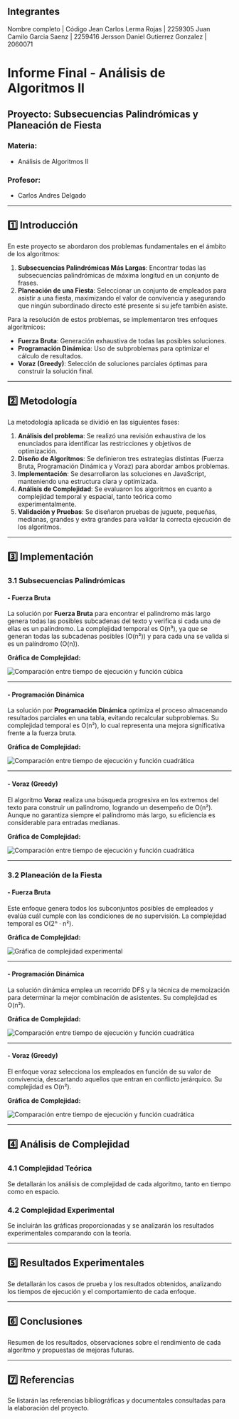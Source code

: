 ## Integrantes

Nombre completo | Código
Jean Carlos Lerma Rojas | 2259305
Juan Camilo Garcia Saenz | 2259416
Jersson Daniel Gutierrez Gonzalez | 2060071

# Informe Final - Análisis de Algoritmos II

## Proyecto: Subsecuencias Palindrómicas y Planeación de Fiesta

### Materia:

* Análisis de Algoritmos II

### Profesor:

* Carlos Andres Delgado 

---

## 1️⃣ Introducción

En este proyecto se abordaron dos problemas fundamentales en el ámbito de los algoritmos:

1. **Subsecuencias Palindrómicas Más Largas**: Encontrar todas las subsecuencias palindrómicas de máxima longitud en un conjunto de frases.
2. **Planeación de una Fiesta**: Seleccionar un conjunto de empleados para asistir a una fiesta, maximizando el valor de convivencia y asegurando que ningún subordinado directo esté presente si su jefe también asiste.

Para la resolución de estos problemas, se implementaron tres enfoques algorítmicos:

* **Fuerza Bruta**: Generación exhaustiva de todas las posibles soluciones.
* **Programación Dinámica**: Uso de subproblemas para optimizar el cálculo de resultados.
* **Voraz (Greedy)**: Selección de soluciones parciales óptimas para construir la solución final.

---

## 2️⃣ Metodología

La metodología aplicada se dividió en las siguientes fases:

1. **Análisis del problema**: Se realizó una revisión exhaustiva de los enunciados para identificar las restricciones y objetivos de optimización.
2. **Diseño de Algoritmos**: Se definieron tres estrategias distintas (Fuerza Bruta, Programación Dinámica y Voraz) para abordar ambos problemas.
3. **Implementación**: Se desarrollaron las soluciones en JavaScript, manteniendo una estructura clara y optimizada.
4. **Análisis de Complejidad**: Se evaluaron los algoritmos en cuanto a complejidad temporal y espacial, tanto teórica como experimentalmente.
5. **Validación y Pruebas**: Se diseñaron pruebas de juguete, pequeñas, medianas, grandes y extra grandes para validar la correcta ejecución de los algoritmos.

---

## 3️⃣ Implementación

### 3.1 Subsecuencias Palindrómicas

#### - Fuerza Bruta

La solución por **Fuerza Bruta** para encontrar el palíndromo más largo genera todas las posibles subcadenas del texto y verifica si cada una de ellas es un palíndromo. La complejidad temporal es O(n³), ya que se generan todas las subcadenas posibles (O(n²)) y para cada una se valida si es un palíndromo (O(n)).

**Gráfica de Complejidad:**

![Comparación entre tiempo de ejecución y función cúbica](./imgs/brute-force-solution-palindrome.png)

---

#### - Programación Dinámica

La solución por **Programación Dinámica** optimiza el proceso almacenando resultados parciales en una tabla, evitando recalcular subproblemas. Su complejidad temporal es O(n²), lo cual representa una mejora significativa frente a la fuerza bruta.

**Gráfica de Complejidad:**

![Comparación entre tiempo de ejecución y función cuadrática](./imgs/palindrome-dynamic.png)

---

#### - Voraz (Greedy)

El algoritmo **Voraz** realiza una búsqueda progresiva en los extremos del texto para construir un palíndromo, logrando un desempeño de O(n²). Aunque no garantiza siempre el palíndromo más largo, su eficiencia es considerable para entradas medianas.

**Gráfica de Complejidad:**

![Comparación entre tiempo de ejecución y función cuadrática](./imgs/palindrome-greedy.png)

---

### 3.2 Planeación de la Fiesta

#### - Fuerza Bruta

Este enfoque genera todos los subconjuntos posibles de empleados y evalúa cuál cumple con las condiciones de no supervisión. La complejidad temporal es O(2ⁿ · n²).

**Gráfica de Complejidad:**

![Gráfica de complejidad experimental](./imgs/business-party-brute-force.png)

---

#### - Programación Dinámica

La solución dinámica emplea un recorrido DFS y la técnica de memoización para determinar la mejor combinación de asistentes. Su complejidad es O(n²).

**Gráfica de Complejidad:**

![Comparación entre tiempo de ejecución y función cuadrática](./imgs/business-party-dynamic.png)

---

#### - Voraz (Greedy)

El enfoque voraz selecciona los empleados en función de su valor de convivencia, descartando aquellos que entran en conflicto jerárquico. Su complejidad es O(n²).

**Gráfica de Complejidad:**

![Comparación entre tiempo de ejecución y función cuadrática](./imgs/business-party-greedy.png)

---

## 4️⃣ Análisis de Complejidad

### 4.1 Complejidad Teórica

Se detallarán los análisis de complejidad de cada algoritmo, tanto en tiempo como en espacio.

### 4.2 Complejidad Experimental

Se incluirán las gráficas proporcionadas y se analizarán los resultados experimentales comparando con la teoría.

---

## 5️⃣ Resultados Experimentales

Se detallarán los casos de prueba y los resultados obtenidos, analizando los tiempos de ejecución y el comportamiento de cada enfoque.

---

## 6️⃣ Conclusiones

Resumen de los resultados, observaciones sobre el rendimiento de cada algoritmo y propuestas de mejoras futuras.

---

## 7️⃣ Referencias

Se listarán las referencias bibliográficas y documentales consultadas para la elaboración del proyecto.


